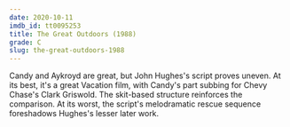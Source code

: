 ```yaml
---
date: 2020-10-11
imdb_id: tt0095253
title: The Great Outdoors (1988)
grade: C
slug: the-great-outdoors-1988
---
```


Candy and Aykroyd are great, but John Hughes's script proves uneven. At its best, it's a great Vacation film, with Candy's part subbing for Chevy Chase's Clark Griswold. The skit-based structure reinforces the comparison. At its worst, the script's melodramatic rescue sequence foreshadows Hughes's lesser later work.